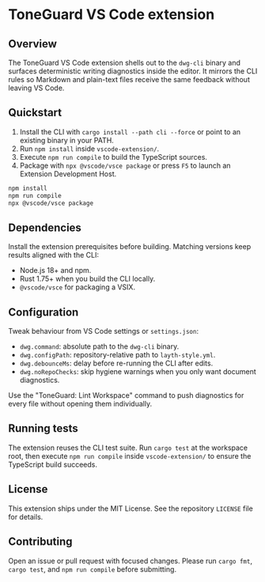 ﻿# ToneGuard VS Code extension

## Overview
The ToneGuard VS Code extension shells out to the `dwg-cli` binary and surfaces deterministic writing diagnostics inside the editor. It mirrors the CLI rules so Markdown and plain-text files receive the same feedback without leaving VS Code.

## Quickstart
1. Install the CLI with `cargo install --path cli --force` or point to an existing binary in your PATH.
2. Run `npm install` inside `vscode-extension/`.
3. Execute `npm run compile` to build the TypeScript sources.
4. Package with `npx @vscode/vsce package` or press `F5` to launch an Extension Development Host.

```bash
npm install
npm run compile
npx @vscode/vsce package
```

## Dependencies
Install the extension prerequisites before building. Matching versions keep results aligned with the CLI:
- Node.js 18+ and npm.
- Rust 1.75+ when you build the CLI locally.
- `@vscode/vsce` for packaging a VSIX.

## Configuration
Tweak behaviour from VS Code settings or `settings.json`:
- `dwg.command`: absolute path to the `dwg-cli` binary.
- `dwg.configPath`: repository-relative path to `layth-style.yml`.
- `dwg.debounceMs`: delay before re-running the CLI after edits.
- `dwg.noRepoChecks`: skip hygiene warnings when you only want document diagnostics.

Use the "ToneGuard: Lint Workspace" command to push diagnostics for every file without opening them individually.

## Running tests
The extension reuses the CLI test suite. Run `cargo test` at the workspace root, then execute `npm run compile` inside `vscode-extension/` to ensure the TypeScript build succeeds.

## License
This extension ships under the MIT License. See the repository `LICENSE` file for details.

## Contributing
Open an issue or pull request with focused changes. Please run `cargo fmt`, `cargo test`, and `npm run compile` before submitting.

